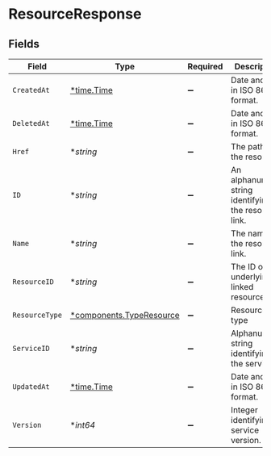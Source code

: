 # ResourceResponse


## Fields

| Field                                                           | Type                                                            | Required                                                        | Description                                                     | Example                                                         |
| --------------------------------------------------------------- | --------------------------------------------------------------- | --------------------------------------------------------------- | --------------------------------------------------------------- | --------------------------------------------------------------- |
| `CreatedAt`                                                     | [*time.Time](https://pkg.go.dev/time#Time)                      | :heavy_minus_sign:                                              | Date and time in ISO 8601 format.                               | 2020-04-09T18:14:30Z                                            |
| `DeletedAt`                                                     | [*time.Time](https://pkg.go.dev/time#Time)                      | :heavy_minus_sign:                                              | Date and time in ISO 8601 format.                               | 2020-04-09T18:14:30Z                                            |
| `Href`                                                          | **string*                                                       | :heavy_minus_sign:                                              | The path to the resource.                                       | /resources/stores/object/3vjTN8v1O7nOAY7aNDGOL                  |
| `ID`                                                            | **string*                                                       | :heavy_minus_sign:                                              | An alphanumeric string identifying the resource link.           | 7Lsb7Y76rChV9hSrv3KgFl                                          |
| `Name`                                                          | **string*                                                       | :heavy_minus_sign:                                              | The name of the resource link.                                  | test-resource                                                   |
| `ResourceID`                                                    | **string*                                                       | :heavy_minus_sign:                                              | The ID of the underlying linked resource.                       | 3vjTN8v1O7nOAY7aNDGOL                                           |
| `ResourceType`                                                  | [*components.TypeResource](../../models/shared/typeresource.md) | :heavy_minus_sign:                                              | Resource type                                                   |                                                                 |
| `ServiceID`                                                     | **string*                                                       | :heavy_minus_sign:                                              | Alphanumeric string identifying the service.                    | SU1Z0isxPaozGVKXdv0eY                                           |
| `UpdatedAt`                                                     | [*time.Time](https://pkg.go.dev/time#Time)                      | :heavy_minus_sign:                                              | Date and time in ISO 8601 format.                               | 2020-04-09T18:14:30Z                                            |
| `Version`                                                       | **int64*                                                        | :heavy_minus_sign:                                              | Integer identifying a service version.                          | 1                                                               |